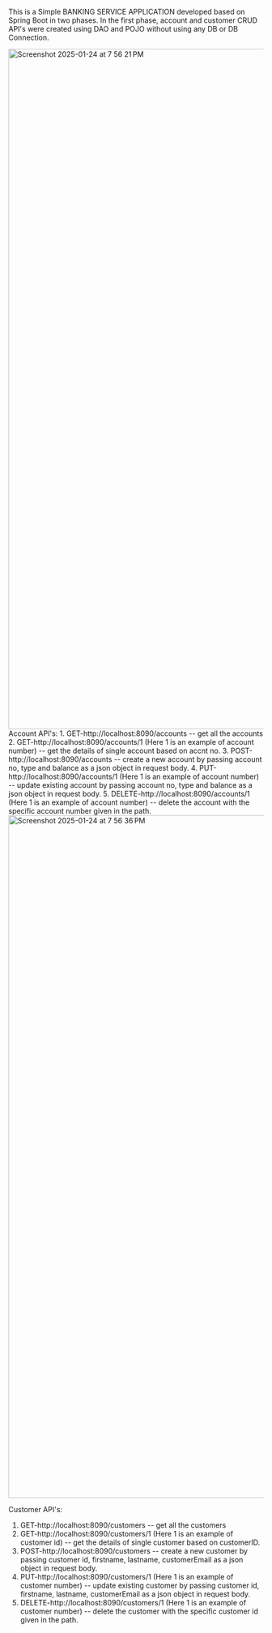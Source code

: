 This is a Simple BANKING SERVICE APPLICATION developed based on Spring Boot in two phases.
In the first phase, account and customer CRUD API's were created using DAO and POJO without using any DB or DB Connection.

<img width="1343" alt="Screenshot 2025-01-24 at 7 56 21 PM" src="https://github.com/user-attachments/assets/306049f9-6dae-49bd-940c-8f0fc27d8718" />
Account API's:
1. GET-http://localhost:8090/accounts -- get all the accounts
2. GET-http://localhost:8090/accounts/1 (Here 1 is an example of account number) -- get the details of single account based on accnt no.
3. POST-http://localhost:8090/accounts -- create a new account by passing account no, type and balance as a json object in request body.
4. PUT-http://localhost:8090/accounts/1 (Here 1 is an example of account number) -- update existing account by passing account no, type and balance as a json object in request body.
5. DELETE-http://localhost:8090/accounts/1 (Here 1 is an example of account number) -- delete the account with the specific account number given in the path.

<img width="1348" alt="Screenshot 2025-01-24 at 7 56 36 PM" src="https://github.com/user-attachments/assets/7f36d92d-0a7b-482b-a6d4-4c3537b1515e" />

Customer API's:
1. GET-http://localhost:8090/customers -- get all the customers
2. GET-http://localhost:8090/customers/1 (Here 1 is an example of customer id) -- get the details of single customer based on customerID.
3. POST-http://localhost:8090/customers -- create a new customer by passing customer id, firstname, lastname, customerEmail as a json object in request body.
4. PUT-http://localhost:8090/customers/1 (Here 1 is an example of customer number) -- update existing customer by passing customer id, firstname, lastname, customerEmail as a json object in request body.
5. DELETE-http://localhost:8090/customers/1 (Here 1 is an example of customer number) -- delete the customer with the specific customer id given in the path.
